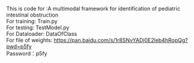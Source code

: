 This is code for :A multimodal framework for identification of pediatric intestinal obstruction \
For training: Train.py \
For testing: TestModel.py \
For Dataloader: DataOfClass \
For file of weights:  https://pan.baidu.com/s/1r8SNvYADj0E2leb4hRopQg?pwd=p5fy \
  Password：p5fy
